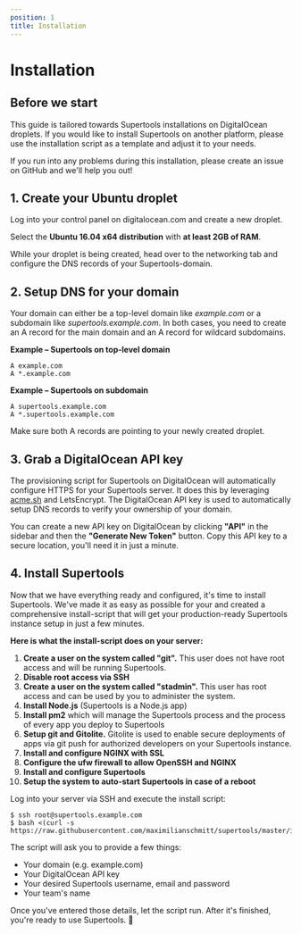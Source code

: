 ```yaml
---
position: 1
title: Installation
---
```


# Installation

## Before we start

This guide is tailored towards Supertools installations on DigitalOcean droplets. If you would like to install Supertools on another platform, please use the installation script as a template and adjust it to your needs.

If you run into any problems during this installation, please create an issue on GitHub and we'll help you out!

## 1. Create your Ubuntu droplet

Log into your control panel on digitalocean.com and create a new droplet.

Select the **Ubuntu 16.04 x64 distribution** with **at least 2GB of RAM**.

While your droplet is being created, head over to the networking tab and configure the DNS records of your Supertools-domain.

## 2. Setup DNS for your domain

Your domain can either be a top-level domain like _example.com_ or a subdomain like _supertools.example.com_. In both cases, you need to create an A record for the main domain and an A record for wildcard subdomains.

**Example – Supertools on top-level domain**

```
A example.com
A *.example.com
```

**Example – Supertools on subdomain**

```
A supertools.example.com
A *.supertools.example.com
```

Make sure both A records are pointing to your newly created droplet.

## 3. Grab a DigitalOcean API key

The provisioning script for Supertools on DigitalOcean will automatically configure HTTPS for your Supertools server. It does this by leveraging [acme.sh](https://github.com/Neilpang/acme.sh) and LetsEncrypt. The DigitalOcean API key is used to automatically setup DNS records to verify your ownership of your domain.

You can create a new API key on DigitalOcean by clicking **"API"** in the sidebar and then the **"Generate New Token"** button. Copy this API key to a secure location, you'll need it in just a minute.

## 4. Install Supertools

Now that we have everything ready and configured, it's time to install Supertools. We've made it as easy as possible for your and created a comprehensive install-script that will get your production-ready Supertools instance setup in just a few minutes.

**Here is what the install-script does on your server:**

1. **Create a user on the system called "git".** This user does not have root access and will be running Supertools.
2. **Disable root access via SSH**
3. **Create a user on the system called "stadmin".** This user has root access and can be used by you to administer the system.
4. **Install Node.js** (Supertools is a Node.js app)
5. **Install pm2** which will manage the Supertools process and the process of every app you deploy to Supertools
6. **Setup git and Gitolite.** Gitolite is used to enable secure deployments of apps via git push for authorized developers on your Supertools instance.
7. **Install and configure NGINX with SSL**
8. **Configure the ufw firewall to allow OpenSSH and NGINX**
9. **Install and configure Supertools**
10. **Setup the system to auto-start Supertools in case of a reboot**

Log into your server via SSH and execute the install script:

```
$ ssh root@supertools.example.com
$ bash <(curl -s https://raw.githubusercontent.com/maximilianschmitt/supertools/master/install.sh)
```

The script will ask you to provide a few things:

-   Your domain (e.g. example.com)
-   Your DigitalOcean API key
-   Your desired Supertools username, email and password
-   Your team's name

Once you've entered those details, let the script run. After it's finished, you're ready to use Supertools. 🎉
